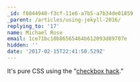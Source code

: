 ```yaml
---
_id: f0844940-f3cf-11e6-a7b5-a7b34de01859
_parent: /articles/using-jekyll-2016/
replying_to: '17'
name: Michael Rose
email: 1ce71bc10b86565464b612093d89707e
hidden: ''
date: '2017-02-15T22:41:50.529Z'
---
```


It's pure CSS using the
"[checkbox hack](https://css-tricks.com/the-checkbox-hack/)."
